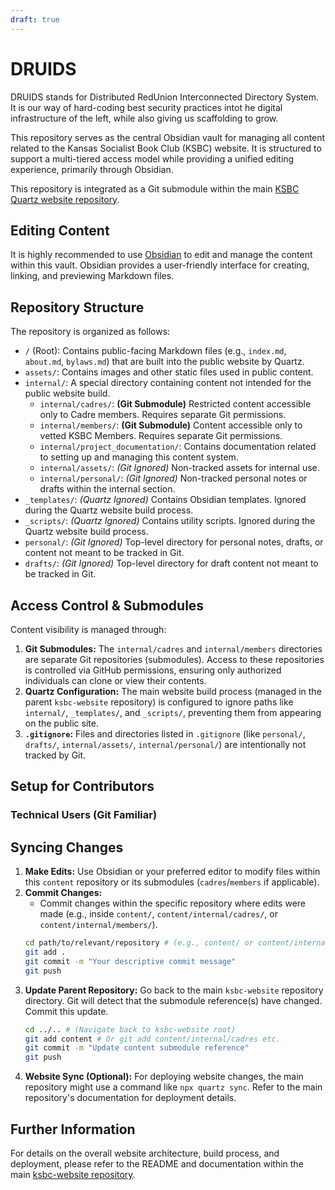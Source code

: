 ```yaml
---
draft: true
---
```

# DRUIDS

DRUIDS stands for Distributed RedUnion Interconnected Directory System. It is our way of hard-coding best security practices intot he digital infrastructure of the left, while also giving us scaffolding to grow.

This repository serves as the central Obsidian vault for managing all content related to the Kansas Socialist Book Club (KSBC) website. It is structured to support a multi-tiered access model while providing a unified editing experience, primarily through Obsidian.

This repository is integrated as a Git submodule within the main [KSBC Quartz website repository](https://github.com/ks-sbc/ksbc-website.git).

## Editing Content

It is highly recommended to use [Obsidian](https://obsidian.md/) to edit and manage the content within this vault. Obsidian provides a user-friendly interface for creating, linking, and previewing Markdown files.

## Repository Structure

The repository is organized as follows:

*   `/` (Root): Contains public-facing Markdown files (e.g., `index.md`, `about.md`, `bylaws.md`) that are built into the public website by Quartz.
*   `assets/`: Contains images and other static files used in public content.
*   `internal/`: A special directory containing content not intended for the public website build.
    *   `internal/cadres/`: **(Git Submodule)** Restricted content accessible only to Cadre members. Requires separate Git permissions.
    *   `internal/members/`: **(Git Submodule)** Content accessible only to vetted KSBC Members. Requires separate Git permissions.
    *   `internal/project_documentation/`: Contains documentation related to setting up and managing this content system.
    *   `internal/assets/`: *(Git Ignored)* Non-tracked assets for internal use.
    *   `internal/personal/`: *(Git Ignored)* Non-tracked personal notes or drafts within the internal section.
*   `_templates/`: *(Quartz Ignored)* Contains Obsidian templates. Ignored during the Quartz website build process.
*   `_scripts/`: *(Quartz Ignored)* Contains utility scripts. Ignored during the Quartz website build process.
*   `personal/`: *(Git Ignored)* Top-level directory for personal notes, drafts, or content not meant to be tracked in Git.
*   `drafts/`: *(Git Ignored)* Top-level directory for draft content not meant to be tracked in Git.

## Access Control & Submodules

Content visibility is managed through:

1.  **Git Submodules:** The `internal/cadres` and `internal/members` directories are separate Git repositories (submodules). Access to these repositories is controlled via GitHub permissions, ensuring only authorized individuals can clone or view their contents.
2.  **Quartz Configuration:** The main website build process (managed in the parent `ksbc-website` repository) is configured to ignore paths like `internal/`, `_templates/`, and `_scripts/`, preventing them from appearing on the public site.
3.  **`.gitignore`:** Files and directories listed in `.gitignore` (like `personal/`, `drafts/`, `internal/assets/`, `internal/personal/`) are intentionally not tracked by Git.

## Setup for Contributors
### Technical Users (Git Familiar)

## Syncing Changes

1.  **Make Edits:** Use Obsidian or your preferred editor to modify files within this `content` repository or its submodules (`cadres`/`members` if applicable).
2.  **Commit Changes:**
    *   Commit changes within the specific repository where edits were made (e.g., inside `content/`, `content/internal/cadres/`, or `content/internal/members/`).
    ```bash
    cd path/to/relevant/repository # (e.g., content/ or content/internal/cadres/)
    git add .
    git commit -m "Your descriptive commit message"
    git push
    ```
3.  **Update Parent Repository:** Go back to the main `ksbc-website` repository directory. Git will detect that the submodule reference(s) have changed. Commit this update.
    ```bash
    cd ../.. # (Navigate back to ksbc-website root)
    git add content # Or git add content/internal/cadres etc.
    git commit -m "Update content submodule reference"
    git push
    ```
4.  **Website Sync (Optional):** For deploying website changes, the main repository might use a command like `npx quartz sync`. Refer to the main repository's documentation for deployment details.

## Further Information

For details on the overall website architecture, build process, and deployment, please refer to the README and documentation within the main [ksbc-website repository](https://github.com/ks-sbc/ksbc-website.git).
